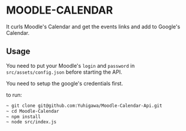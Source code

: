 # MOODLE-CALENDAR

It curls Moodle's Calendar and get the events links and add to Google's Calendar.

## Usage

You need to put your Moodle's `login` and `password` in ``src/assets/config.json`` before starting the API.


You need to setup the google's credentials first.

to run:
```bash
~ git clone git@github.com:Yuhigawa/Moodle-Calendar-Api.git
~ cd Moodle-Calendar
~ npm install
~ node src/index.js
```
